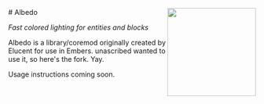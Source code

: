 <img align="right" width="180px" src="https://raw.githubusercontent.com/elytra/Albedo/master/doc/logo.png"/>
# Albedo

*Fast colored lighting for entities and blocks*

Albedo is a library/coremod originally created by Elucent for use in
Embers. unascribed wanted to use it, so here's the fork. Yay.

Usage instructions coming soon.
